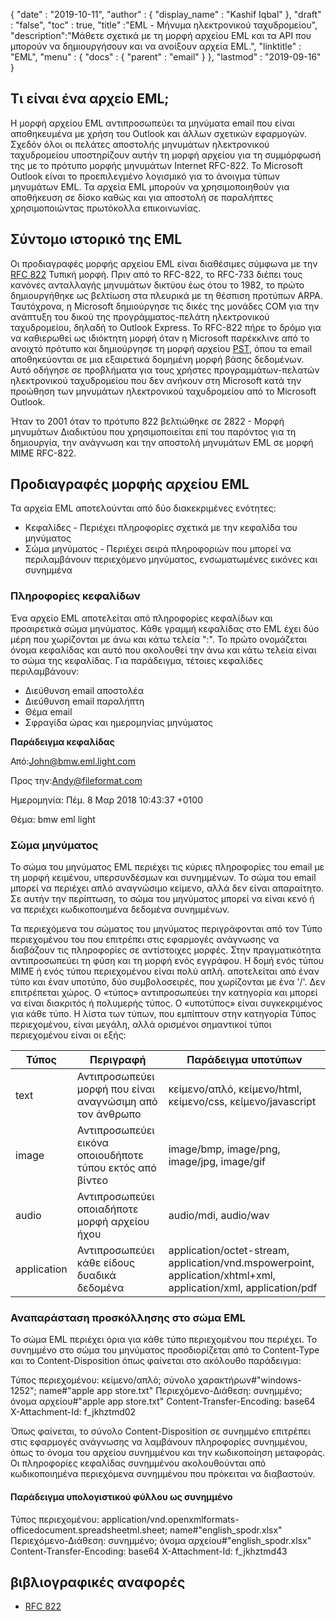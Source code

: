 {
  "date" : "2019-10-11",
  "author" : {
    "display_name" : "Kashif Iqbal"
},
  "draft" : "false",
  "toc" : true,
  "title" :"EML - Μήνυμα ηλεκτρονικού ταχυδρομείου",
  "description":"Μάθετε σχετικά με τη μορφή αρχείου EML και τα API που μπορούν να δημιουργήσουν και να ανοίξουν αρχεία EML.",
  "linktitle" : "EML",
  "menu" : {
    "docs" : {
      "parent" : "email"
}
},
  "lastmod" : "2019-09-16"
}

## Τι είναι ένα αρχείο EML;

Η μορφή αρχείου EML αντιπροσωπεύει τα μηνύματα email που είναι αποθηκευμένα με χρήση του Outlook και άλλων σχετικών εφαρμογών. Σχεδόν όλοι οι πελάτες αποστολής μηνυμάτων ηλεκτρονικού ταχυδρομείου υποστηρίζουν αυτήν τη μορφή αρχείου για τη συμμόρφωσή της με το πρότυπο μορφής μηνυμάτων Internet RFC-822. Το Microsoft Outlook είναι το προεπιλεγμένο λογισμικό για το άνοιγμα τύπων μηνυμάτων EML. Τα αρχεία EML μπορούν να χρησιμοποιηθούν για αποθήκευση σε δίσκο καθώς και για αποστολή σε παραλήπτες χρησιμοποιώντας πρωτόκολλα επικοινωνίας.

## Σύντομο ιστορικό της EML

Οι προδιαγραφές μορφής αρχείου EML είναι διαθέσιμες σύμφωνα με την [RFC 822](http://www.ietf.org/rfc/rfc0822.txt) Τυπική μορφή. Πριν από το RFC-822, το RFC-733 διέπει τους κανόνες ανταλλαγής μηνυμάτων δικτύου έως ότου το 1982, το πρώτο δημιουργήθηκε ως βελτίωση στα πλευρικά με τη θέσπιση προτύπων ARPA. Ταυτόχρονα, η Microsoft δημιούργησε τις δικές της μονάδες COM για την ανάπτυξη του δικού της προγράμματος-πελάτη ηλεκτρονικού ταχυδρομείου, δηλαδή το Outlook Express. Το RFC-822 πήρε το δρόμο για να καθιερωθεί ως ιδιόκτητη μορφή όταν η Microsoft παρέκκλινε από το ανοιχτό πρότυπο και δημιούργησε τη μορφή αρχείου [PST](/el/email/pst/), όπου τα email αποθηκεύονται σε μια εξαιρετικά δομημένη μορφή βάσης δεδομένων. Αυτό οδήγησε σε προβλήματα για τους χρήστες προγραμμάτων-πελατών ηλεκτρονικού ταχυδρομείου που δεν ανήκουν στη Microsoft κατά την προώθηση των μηνυμάτων ηλεκτρονικού ταχυδρομείου από το Microsoft Outlook.

Ήταν το 2001 όταν το πρότυπο 822 βελτιώθηκε σε 2822 - Μορφή μηνυμάτων Διαδικτύου που χρησιμοποιείται επί του παρόντος για τη δημιουργία, την ανάγνωση και την αποστολή μηνυμάτων EML σε μορφή MIME RFC-822.

## Προδιαγραφές μορφής αρχείου EML

Τα αρχεία EML αποτελούνται από δύο διακεκριμένες ενότητες:

* Κεφαλίδες - Περιέχει πληροφορίες σχετικά με την κεφαλίδα του μηνύματος
* Σώμα μηνύματος - Περιέχει σειρά πληροφοριών που μπορεί να περιλαμβάνουν περιεχόμενο μηνύματος, ενσωματωμένες εικόνες και συνημμένα

### Πληροφορίες κεφαλίδων ###

Ένα αρχείο EML αποτελείται από πληροφορίες κεφαλίδων και προαιρετικά σώμα μηνύματος. Κάθε γραμμή κεφαλίδας στο EML έχει δύο μέρη που χωρίζονται με άνω και κάτω τελεία ":". Το πρώτο ονομάζεται όνομα κεφαλίδας και αυτό που ακολουθεί την άνω και κάτω τελεία είναι το σώμα της κεφαλίδας. Για παράδειγμα, τέτοιες κεφαλίδες περιλαμβάνουν:

* Διεύθυνση email αποστολέα
* Διεύθυνση email παραλήπτη
* Θέμα email
* Σφραγίδα ώρας και ημερομηνίας μηνύματος

**Παράδειγμα κεφαλίδας**

Από:<John@bmw.eml.light.com>

Προς την:<Andy@fileformat.com>

Ημερομηνία: Πέμ. 8 Μαρ 2018 10:43:37 +0100

Θέμα: bmw eml light

### Σώμα μηνύματος ###

Το σώμα του μηνύματος EML περιέχει τις κύριες πληροφορίες του email με τη μορφή κειμένου, υπερσυνδέσμων και συνημμένων. Το σώμα του email μπορεί να περιέχει απλό αναγνώσιμο κείμενο, αλλά δεν είναι απαραίτητο. Σε αυτήν την περίπτωση, το σώμα του μηνύματος μπορεί να είναι κενό ή να περιέχει κωδικοποιημένα δεδομένα συνημμένων.

Τα περιεχόμενα του σώματος του μηνύματος περιγράφονται από τον Τύπο περιεχομένου του που επιτρέπει στις εφαρμογές ανάγνωσης να διαβάζουν τις πληροφορίες σε αντίστοιχες μορφές. Στην πραγματικότητα αντιπροσωπεύει τη φύση και τη μορφή ενός εγγράφου. Η δομή ενός τύπου MIME ή ενός τύπου περιεχομένου είναι πολύ απλή. αποτελείται από έναν τύπο και έναν υποτύπο, δύο συμβολοσειρές, που χωρίζονται με ένα '/'. Δεν επιτρέπεται χώρος. Ο «τύπος» αντιπροσωπεύει την κατηγορία και μπορεί να είναι διακριτός ή πολυμερής τύπος. Ο «υποτύπος» είναι συγκεκριμένος για κάθε τύπο. Η λίστα των τύπων, που εμπίπτουν στην κατηγορία Τύπος περιεχομένου, είναι μεγάλη, αλλά ορισμένοι σημαντικοί τύποι περιεχομένου είναι οι εξής:


|**Τύπος**|**Περιγραφή**|**Παράδειγμα υποτύπων**
---|---|---|
|text|Αντιπροσωπεύει μορφή που είναι αναγνώσιμη από τον άνθρωπο|κείμενο/απλό, κείμενο/html, κείμενο/css, κείμενο/javascript
|image|Αντιπροσωπεύει εικόνα οποιουδήποτε τύπου εκτός από βίντεο|image/bmp, image/png, image/jpg, image/gif
|audio|Αντιπροσωπεύει οποιαδήποτε μορφή αρχείου ήχου|audio/mdi, audio/wav
|application|Αντιπροσωπεύει κάθε είδους δυαδικά δεδομένα|application/octet-stream, application/vnd.mspowerpoint, application/xhtml+xml, application/xml, application/pdf

### Αναπαράσταση προσκόλλησης στο σώμα EML ###

Το σώμα EML περιέχει όρια για κάθε τύπο περιεχομένου που περιέχει. Το συνημμένο στο σώμα του μηνύματος προσδιορίζεται από το Content-Type και το Content-Disposition όπως φαίνεται στο ακόλουθο παράδειγμα:

Τύπος περιεχομένου: κείμενο/απλό; σύνολο χαρακτήρων#"windows-1252"; name#"apple app store.txt"
Περιεχόμενο-Διάθεση: συνημμένο; όνομα αρχείου#"apple app store.txt"
Content-Transfer-Encoding: base64
X-Attachment-Id: f_jkhztmd02

Όπως φαίνεται, το σύνολο Content-Disposition σε συνημμένο επιτρέπει στις εφαρμογές ανάγνωσης να λαμβάνουν πληροφορίες συνημμένου, όπως το όνομα του αρχείου συνημμένου και την κωδικοποίηση μεταφοράς. Οι πληροφορίες κεφαλίδας συνημμένου ακολουθούνται από κωδικοποιημένα περιεχόμενα συνημμένου που πρόκειται να διαβαστούν.

#### Παράδειγμα υπολογιστικού φύλλου ως συνημμένο ####

Τύπος περιεχομένου: application/vnd.openxmlformats-officedocument.spreadsheetml.sheet; name#"english_spodr.xlsx"
Περιεχόμενο-Διάθεση: συνημμένο; όνομα αρχείου#"english_spodr.xlsx"
Content-Transfer-Encoding: base64
X-Attachment-Id: f_jkhztmd43

## βιβλιογραφικές αναφορές

* [RFC 822](http://www.ietf.org/rfc/rfc0822.txt)

